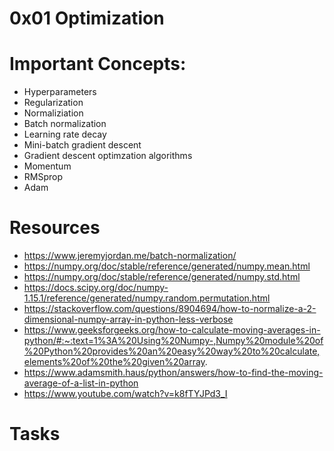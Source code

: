 # 0x01  Optimization

# Important Concepts:
* Hyperparameters
* Regularization
* Normaliziation
* Batch normalization
* Learning rate decay
* Mini-batch gradient descent
* Gradient descent optimzation algorithms
* Momentum
* RMSprop
* Adam

# Resources
* https://www.jeremyjordan.me/batch-normalization/
* https://numpy.org/doc/stable/reference/generated/numpy.mean.html
* https://numpy.org/doc/stable/reference/generated/numpy.std.html
* https://docs.scipy.org/doc/numpy-1.15.1/reference/generated/numpy.random.permutation.html
* https://stackoverflow.com/questions/8904694/how-to-normalize-a-2-dimensional-numpy-array-in-python-less-verbose
* https://www.geeksforgeeks.org/how-to-calculate-moving-averages-in-python/#:~:text=1%3A%20Using%20Numpy-,Numpy%20module%20of%20Python%20provides%20an%20easy%20way%20to%20calculate,elements%20of%20the%20given%20array.
* https://www.adamsmith.haus/python/answers/how-to-find-the-moving-average-of-a-list-in-python
* https://www.youtube.com/watch?v=k8fTYJPd3_I

# Tasks
